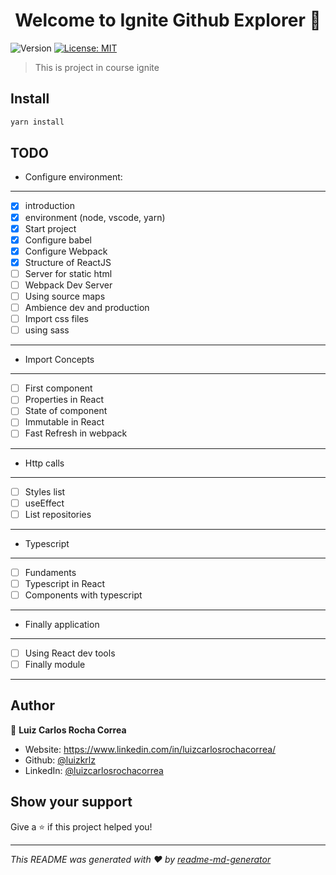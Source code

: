 <h1 align="center">Welcome to Ignite Github Explorer 👋</h1>
<p>
  <img alt="Version" src="https://img.shields.io/badge/version-1.0.0-blue.svg?cacheSeconds=2592000" />
  <a href="#" target="_blank">
    <img alt="License: MIT" src="https://img.shields.io/badge/License-MIT-yellow.svg" />
  </a>
</p>

> This is project in course ignite

## Install

```sh
yarn install
```

## TODO

- Configure environment:

---

- [x] introduction
- [x] environment (node, vscode, yarn)
- [x] Start project
- [x] Configure babel
- [x] Configure Webpack
- [x] Structure of ReactJS
- [ ] Server for static html
- [ ] Webpack Dev Server
- [ ] Using source maps
- [ ] Ambience dev and production
- [ ] Import css files
- [ ] using sass

---

- Import Concepts

---

- [ ] First component
- [ ] Properties in React
- [ ] State of component
- [ ] Immutable in React
- [ ] Fast Refresh in webpack

---

- Http calls

---

- [ ] Styles list
- [ ] useEffect
- [ ] List repositories

---

- Typescript

---

- [ ] Fundaments
- [ ] Typescript in React
- [ ] Components with typescript

---

- Finally application

---

- [ ] Using React dev tools
- [ ] Finally module

---

## Author

👤 **Luiz Carlos Rocha Correa**

- Website: https://www.linkedin.com/in/luizcarlosrochacorrea/
- Github: [@luizkrlz](https://github.com/luizkrlz)
- LinkedIn: [@luizcarlosrochacorrea](https://linkedin.com/in/luizcarlosrochacorrea)

## Show your support

Give a ⭐️ if this project helped you!

---

_This README was generated with ❤️ by [readme-md-generator](https://github.com/kefranabg/readme-md-generator)_
